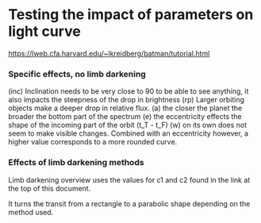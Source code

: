 # Testing the impact of parameters on light curve

https://lweb.cfa.harvard.edu/~lkreidberg/batman/tutorial.html

### Specific effects, no limb darkening
(inc) Inclination needs to be very close to 90 to be able to see anything, it also impacts the steepness of the drop in brightness
(rp) Larger orbiting objects make a deeper drop in relative flux.
(a) the closer the planet the broader the bottom part of the spectrum
(e) the eccentricity effects the shape of the incoming part of the orbit (t_T - t_F)
(w) on its own does not seem to make visible changes. Combined with an eccentricity however, a higher value corresponds to a more rounded curve. 

### Effects of limb darkening methods
Limb darkening overview uses the values for c1 and c2 found in the link at the top of this document.

It turns the transit from a rectangle to a parabolic shape depending on the method used.
